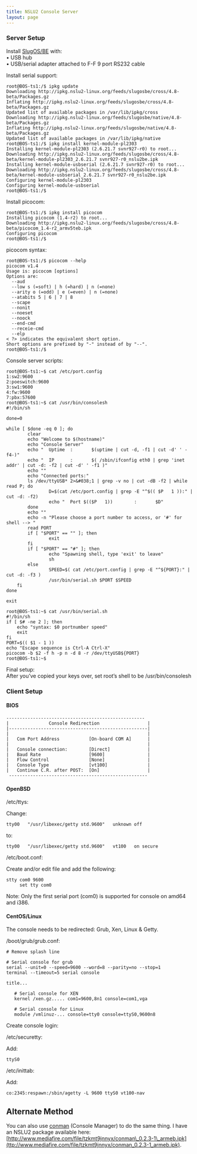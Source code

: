 ```yaml
---
title: NSLU2 Console Server
layout: page
---
```


### Server Setup

Install [SlugOS/BE](http://www.nslu2-linux.org/wiki/SlugOS/SlugOSBE) with:  
• USB hub  
• USB/serial adapter attached to F-F 9 port RS232 cable

Install serial support:  
```
root@BOS-ts1:/$ ipkg update
Downloading http://ipkg.nslu2-linux.org/feeds/slugosbe/cross/4.8-beta/Packages.gz
Inflating http://ipkg.nslu2-linux.org/feeds/slugosbe/cross/4.8-beta/Packages.gz
Updated list of available packages in /var/lib/ipkg/cross
Downloading http://ipkg.nslu2-linux.org/feeds/slugosbe/native/4.8-beta/Packages.gz
Inflating http://ipkg.nslu2-linux.org/feeds/slugosbe/native/4.8-beta/Packages.gz
Updated list of available packages in /var/lib/ipkg/native
root@BOS-ts1:/$ ipkg install kernel-module-pl2303
Installing kernel-module-pl2303 (2.6.21.7 svnr927-r0) to root...
Downloading http://ipkg.nslu2-linux.org/feeds/slugosbe/cross/4.8-beta/kernel-module-pl2303_2.6.21.7 svnr927-r0_nslu2be.ipk
Installing kernel-module-usbserial (2.6.21.7 svnr927-r0) to root...
Downloading http://ipkg.nslu2-linux.org/feeds/slugosbe/cross/4.8-beta/kernel-module-usbserial_2.6.21.7 svnr927-r0_nslu2be.ipk
Configuring kernel-module-pl2303
Configuring kernel-module-usbserial
root@BOS-ts1:/$
```

Install picocom:  
```
root@BOS-ts1:/$ ipkg install picocom
Installing picocom (1.4-r2) to root...
Downloading http://ipkg.nslu2-linux.org/feeds/slugosbe/cross/4.8-beta/picocom_1.4-r2_armv5teb.ipk
Configuring picocom
root@BOS-ts1:/$
```

picocom syntax:  
```
root@BOS-ts1:/$ picocom --help
picocom v1.4
Usage is: picocom [options] 
Options are:
  --aud 
  --low s (=soft) | h (=hard) | n (=none)
  --arity o (=odd) | e (=even) | n (=none)
  --atabits 5 | 6 | 7 | 8
  --scape 
  --nonit
  --noeset
  --noock
  --end-cmd 
  --receie-cmd 
  --elp
< ?> indicates the equivalent short option.
Short options are prefixed by "-" instead of by "--".
root@BOS-ts1:/$
```

Console server scripts:

    root@BOS-ts1:~$ cat /etc/port.config 
    1:sw2:9600
    2:poeswitch:9600
    3:sw1:9600
    4:fw:9600
    7:pbx:57600
    root@BOS-ts1:~$ cat /usr/bin/consolesh 
    #!/bin/sh
    
    done=0
    
    while [ $done -eq 0 ]; do
            clear
            echo "Welcome to $(hostname)"
            echo "Console Server"
            echo "  Uptime  :       $(uptime | cut -d, -f1 | cut -d' ' -f4-)"
            echo "  IP      :       $( /sbin/ifconfig eth0 | grep 'inet addr' | cut -d: -f2 | cut -d' ' -f1 )"
            echo ""
            echo "Connected ports:"
            ls /dev/ttyUSB* 2>&#038;1 | grep -v no | cut -dB -f2 | while read P; do
                    D=$(cat /etc/port.config | grep -E "^$(( $P   1 )):" | cut -d: -f2)
                    echo "  Port $(($P   1))        :       $D"
            done
            echo ""
            echo -n "Please choose a port number to access, or '#' for shell --> "
            read PORT
            if [ "$PORT" == "" ]; then
                    exit
            fi
            if [ "$PORT" == "#" ]; then
                    echo "Spawning shell, type 'exit' to leave"
                    sh
            else
                    SPEED=$( cat /etc/port.config | grep -E "^${PORT}:" | cut -d: -f3 )
                    /usr/bin/serial.sh $PORT $SPEED
    	fi
    done
    
    exit
    
    root@BOS-ts1:~$ cat /usr/bin/serial.sh 
    #!/bin/sh
    if [ $# -ne 2 ]; then
    	echo "syntax: $0 portnumber speed"
    	exit
    fi
    PORT=$(( $1 - 1 ))
    echo "Escape sequence is Ctrl-A Ctrl-X"
    picocom -b $2 -f h -p n -d 8 -r /dev/ttyUSB${PORT}
    root@BOS-ts1:~$
    

Final setup:  
After you’ve copied your keys over, set root’s shell to be /usr/bin/consolesh

### Client Setup

#### BIOS

    ---------------------------------------------------- 
    |               Console Redirection                  |
    |----------------------------------------------------|
    |                                                    |
    |   Com Port Address           [On-board COM A]      |
    |                                                    |
    |   Console connection:        [Direct]              |
    |   Baud Rate                  [9600]                |
    |   Flow Control               [None]                |
    |   Console Type               [vt100]               |
    |   Continue C.R. after POST:  [On]                  |
     ---------------------------------------------------- 
    

#### OpenBSD

/etc/ttys:

Change:

    tty00   "/usr/libexec/getty std.9600"   unknown off
    

to:

    tty00   "/usr/libexec/getty std.9600"   vt100   on secure
    

/etc/boot.conf:

Create and/or edit file and add the following:

    stty com0 9600
         set tty com0
    

Note: Only the first serial port (com0) is supported for console on amd64 and i386.

#### CentOS/Linux

The console needs to be redirected: Grub, Xen, Linux & Getty.

/boot/grub/grub.conf:

    # Remove splash line
    
    # Serial console for grub
    serial --unit=0 --speed=9600 --word=8 --parity=no --stop=1
    terminal --timeout=5 serial console
    
    title...
    
       # Serial console for XEN
       kernel /xen.gz..... com1=9600,8n1 console=com1,vga
    
       # Serial console for Linux
       module /vmlinuz-... console=tty0 console=ttyS0,9600n8
    

Create console login:

/etc/securetty:

Add:

    ttyS0
    

/etc/inittab:

Add:

    co:2345:respawn:/sbin/agetty -L 9600 ttyS0 vt100-nav
    

## Alternate Method

You can also use [conman](https://github.com/dun/conman) (Console Manager) to do the same thing. I have an NSLU2 package available here:  
[http://www.mediafire.com/file/tzkmt9jnnyx/conman\_0.2.3-1\_armeb.ipk](ttp://www.mediafire.com/file/tzkmt9jnnyx/conman_0.2.3-1_armeb.ipk).

